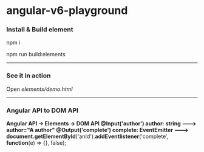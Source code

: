 # angular-v6-playground
### Install & Build element
npm i

npm run build:elements

------------
### See it in action
Open *elements/demo.html*

------------
### Angular API to DOM API
**Angular API -> Elements -> DOM API
@Input('author') author: **string** ---> author="A author"
@Output('complete') complete: **EventEmitter**<string> --->
**document**.**getElementById****('anId').**addEventlistener**('complete', **function**(e) => {}, false);
